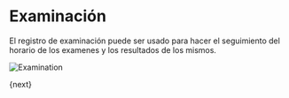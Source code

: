 <!-- add-breadcrumbs -->
# Examinación

El registro de examinación puede ser usado para hacer el seguimiento del horario  de los examenes y los resultados de los mismos.

<img class="screenshot" alt="Examination" src="{{docs_base_url}}/v13/assets/img/education/schedule/examination.png">


{next}

